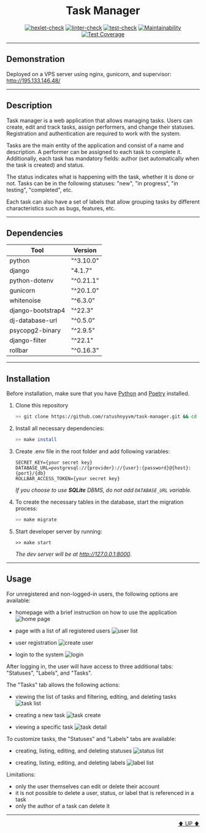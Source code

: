 <div align="center">

# Task Manager

[![hexlet-check](https://github.com/ratushnyyvm/task-manager/actions/workflows/hexlet-check.yml/badge.svg)](https://github.com/ratushnyyvm/task-manager/actions/workflows/hexlet-check.yml)
[![linter-check](https://github.com/ratushnyyvm/task-manager/actions/workflows/linter-check.yml/badge.svg)](https://github.com/ratushnyyvm/task-manager/actions/workflows/linter-check.yml)
[![test-check](https://github.com/ratushnyyvm/task-manager/actions/workflows/test-check.yml/badge.svg)](https://github.com/ratushnyyvm/task-manager/actions/workflows/test-check.yml)
[![Maintainability](https://api.codeclimate.com/v1/badges/665749dc9b92ea93472e/maintainability)](https://codeclimate.com/github/ratushnyyvm/task-manager/maintainability)
[![Test Coverage](https://api.codeclimate.com/v1/badges/665749dc9b92ea93472e/test_coverage)](https://codeclimate.com/github/ratushnyyvm/task-manager/test_coverage)

</div>

---

## Demonstration

Deployed on a VPS server using nginx, gunicorn, and supervisor: http://195.133.146.48/

---

## Description

Task manager is a web application that allows managing tasks. Users can create, edit and track tasks, assign performers, and change their statuses. Registration and authentication are required to work with the system.

Tasks are the main entity of the application and consist of a name and description. A performer can be assigned to each task to complete it. Additionally, each task has mandatory fields: author (set automatically when the task is created) and status.

The status indicates what is happening with the task, whether it is done or not. Tasks can be in the following statuses: "new", "in progress", "in testing", "completed", etc.

Each task can also have a set of labels that allow grouping tasks by different characteristics such as bugs, features, etc.

---

## Dependencies

| Tool              | Version         |
|-------------------|-----------------|
| python            | "^3.10.0"       |
| django            | "4.1.7"         |
| python-dotenv     | "^0.21.1"       |
| gunicorn          | "^20.1.0"       |
| whitenoise        | "^6.3.0"        |
| django-bootstrap4 | "^22.3"         |
| dj-database-url   | "^0.5.0"        |
| psycopg2-binary   | "^2.9.5"        |
| django-filter     | "^22.1"         |
| rollbar           | "^0.16.3"       |

---

## Installation

Before installation, make sure that you have [Python](https://www.python.org/) and [Poetry](https://python-poetry.org/) installed.

1. Clone this repository

    ```bash
    >> git clone https://github.com/ratushnyyvm/task-manager.git && cd task-manager
    ```

2. Install all necessary dependencies:

    ```bash
    >> make install
    ```

3. Create .env file in the root folder and add following variables:

    ```dotenv
    SECRET_KEY={your secret key}
    DATABASE_URL=postgresql://{provider}://{user}:{password}@{host}:{port}/{db}
    ROLLBAR_ACCESS_TOKEN={your secret key}
    ```

    _If you choose to use **SQLite** DBMS, do not add `DATABASE_URL` variable._

4. To create the necessary tables in the database, start the migration process:

    ```bash
    >> make migrate
    ```

5. Start developer server by running:

    ```shell
    >> make start
    ```

    _The dev server will be at http://127.0.0.1:8000._

---

## Usage

For unregistered and non-logged-in users, the following options are available:

- homepage with a brief instruction on how to use the application
![home page](/docs/images/home.png)

- page with a list of all registered users
![user list](/docs/images/user_list.png)

- user registration
![create user](/docs/images/user_create.png)

- login to the system
![login](/docs/images/login.png)

After logging in, the user will have access to three additional tabs: "Statuses", "Labels", and "Tasks".

The "Tasks" tab allows the following actions:

- viewing the list of tasks and filtering, editing, and deleting tasks
![task list](/docs/images/task_list.png)

- creating a new task
![task create](/docs/images/task_create.png)

- viewing a specific task
![task detail](/docs/images/task_detail.png)

To customize tasks, the "Statuses" and "Labels" tabs are available:

- creating, listing, editing, and deleting statuses
![status list](/docs/images/status_list.png)

- creating, listing, editing, and deleting labels
![label list](/docs/images/label_list.png)

Limitations:

- only the user themselves can edit or delete their account
- it is not possible to delete a user, status, or label that is referenced in a task
- only the author of a task can delete it

---

<div align="right">

[:arrow_up: UP :arrow_up:](#task-manager)

</div>

